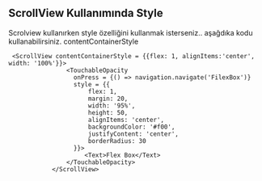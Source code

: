 ## ScrollView Kullanımında Style
Scrolview kullanırken style özelliğini kullanmak isterseniz.. aşağdıka kodu kullanabilirsiniz. contentContainerStyle
```JS
 <ScrollView contentContainerStyle = {{flex: 1, alignItems:'center', width: '100%'}}>
                <TouchableOpacity
                  onPress = {() => navigation.navigate('FilexBox')}
                  style = {{
                      flex: 1,
                      margin: 20,
                      width: '95%',
                      height: 50,
                      alignItems: 'center',
                      backgroundColor: '#f00',
                      justifyContent: 'center',
                      borderRadius: 30
                  }}>
                     <Text>Flex Box</Text>
                </TouchableOpacity>
            </ScrollView>
```
